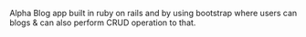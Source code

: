 Alpha Blog app built in ruby on rails and by using bootstrap where users can blogs & can also perform CRUD operation to that.
